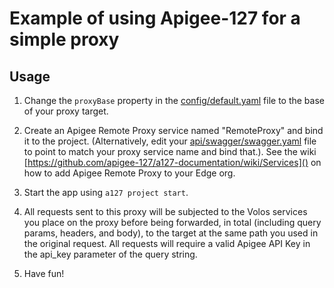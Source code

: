 Example of using Apigee-127 for a simple proxy
===============================================

Usage
-----

1. Change the `proxyBase` property in the [config/default.yaml]() file to the base of your proxy target.

2. Create an Apigee Remote Proxy service named "RemoteProxy" and bind it to the project. (Alternatively, edit your
[api/swagger/swagger.yaml]() file to point to match your proxy service name and bind that.). See the wiki [https://github.com/apigee-127/a127-documentation/wiki/Services]() on how to add Apigee Remote Proxy to your Edge org.

2. Start the app using `a127 project start`.

3. All requests sent to this proxy will be subjected to the Volos services you place on the proxy before being
forwarded, in total (including query params, headers, and body), to the target at the same path you used in the
original request. All requests will require a valid Apigee API Key in the api_key parameter of the query string.

4. Have fun!
